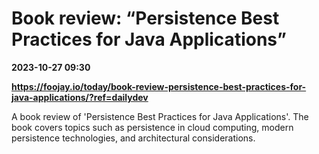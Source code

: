 # Book review: “Persistence Best Practices for Java Applications”

**2023-10-27 09:30**

**https://foojay.io/today/book-review-persistence-best-practices-for-java-applications/?ref=dailydev**

A book review of 'Persistence Best Practices for Java Applications'. The book covers topics such as persistence in cloud computing, modern persistence technologies, and architectural considerations.